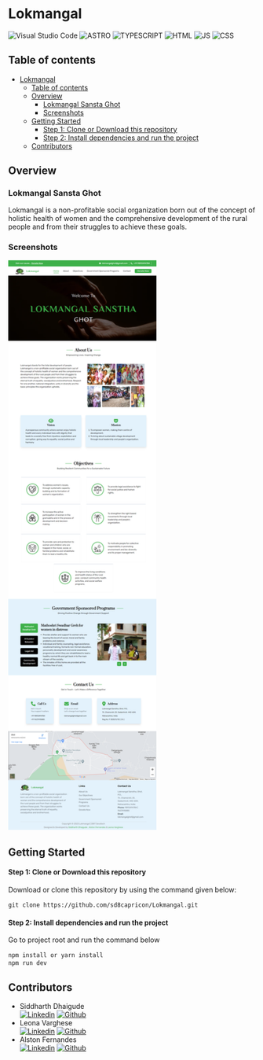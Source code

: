 # Lokmangal
![Visual Studio Code](https://img.shields.io/badge/Visual%20Studio%20Code-0078d7.svg?style=for-the-badge&logo=visual-studio-code&logoColor=white)
![ASTRO](https://img.shields.io/badge/ASTRO-000000?style=for-the-badge&logo=astro&logoColor=white)
![TYPESCRIPT](https://img.shields.io/badge/TypeScript-007ACC?style=for-the-badge&logo=typescript&logoColor=white)
![HTML](https://img.shields.io/badge/HTML-239120?style=for-the-badge&logo=html5&logoColor=white)
![JS](https://img.shields.io/badge/JavaScript-F7DF1E?style=for-the-badge&logo=javascript&logoColor=black)
![CSS](https://img.shields.io/badge/CSS-239120?&style=for-the-badge&logo=css3&logoColor=white)


## Table of contents

- [Lokmangal](#lokmangal)
  - [Table of contents](#table-of-contents)
  - [Overview](#overview)
    - [Lokmangal Sansta Ghot](#lokmangal-sansta-ghot)
    - [Screenshots](#screenshots)
  - [Getting Started](#getting-started)
      - [Step 1: Clone or Download this repository](#step-1-clone-or-download-this-repository)
      - [Step 2: Install dependencies and run the project](#step-2-install-dependencies-and-run-the-project)
  - [Contributors](#contributors)



## Overview

### Lokmangal Sansta Ghot
Lokmangal is a non-profitable social organization born out of the concept of holistic health of women and the comprehensive development of the rural people and from their struggles to achieve these goals.

### Screenshots
<img src="./screenshots/1.png" width="60%"/>


## Getting Started<a id="gettingstarted"></a>

#### Step 1: Clone or Download this repository

Download or clone this repository by using the command given below:

```
git clone https://github.com/sd8capricon/Lokmangal.git
```

#### Step 2: Install dependencies and run the project

Go to project root and run the command below

```
npm install or yarn install
npm run dev
```


## Contributors
- Siddharth Dhaigude<br>
  [![Linkedin](https://img.shields.io/badge/LinkedIn-0077B5?style=for-the-badge&logo=linkedin&logoColor=white)](https://www.linkedin.com/in/sdhaigude)
  [![Github](https://img.shields.io/badge/GitHub-100000?style=for-the-badge&logo=github&logoColor=white)](https://github.com/sd8capricon)
- Leona Varghese<br>
  [![Linkedin](https://img.shields.io/badge/LinkedIn-0077B5?style=for-the-badge&logo=linkedin&logoColor=white)](https://www.linkedin.com/in/leona-varghese-95897921b)
  [![Github](https://img.shields.io/badge/GitHub-100000?style=for-the-badge&logo=github&logoColor=white)](https://github.com/LeonaWH)
- Alston Fernandes<br>
  [![Linkedin](https://img.shields.io/badge/LinkedIn-0077B5?style=for-the-badge&logo=linkedin&logoColor=white)](https://www.linkedin.com/in/alston-fernandes-b28720220/)
  [![Github](https://img.shields.io/badge/GitHub-100000?style=for-the-badge&logo=github&logoColor=white)](https://github.com/05Alston)